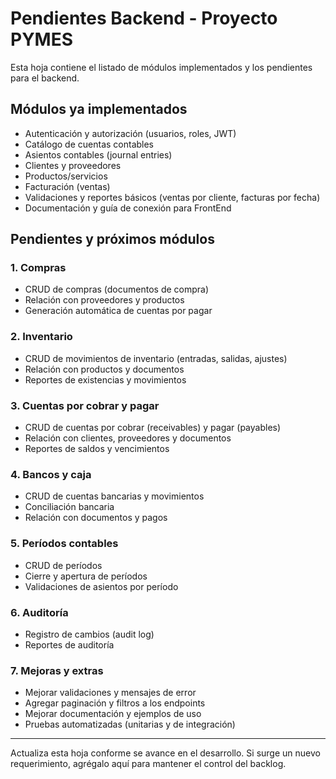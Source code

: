 # Pendientes Backend - Proyecto PYMES

Esta hoja contiene el listado de módulos implementados y los pendientes para el backend.

## Módulos ya implementados
- Autenticación y autorización (usuarios, roles, JWT)
- Catálogo de cuentas contables
- Asientos contables (journal entries)
- Clientes y proveedores
- Productos/servicios
- Facturación (ventas)
- Validaciones y reportes básicos (ventas por cliente, facturas por fecha)
- Documentación y guía de conexión para FrontEnd

## Pendientes y próximos módulos

### 1. Compras
- CRUD de compras (documentos de compra)
- Relación con proveedores y productos
- Generación automática de cuentas por pagar

### 2. Inventario
- CRUD de movimientos de inventario (entradas, salidas, ajustes)
- Relación con productos y documentos
- Reportes de existencias y movimientos

### 3. Cuentas por cobrar y pagar
- CRUD de cuentas por cobrar (receivables) y pagar (payables)
- Relación con clientes, proveedores y documentos
- Reportes de saldos y vencimientos

### 4. Bancos y caja
- CRUD de cuentas bancarias y movimientos
- Conciliación bancaria
- Relación con documentos y pagos

### 5. Períodos contables
- CRUD de períodos
- Cierre y apertura de períodos
- Validaciones de asientos por período

### 6. Auditoría
- Registro de cambios (audit log)
- Reportes de auditoría

### 7. Mejoras y extras
- Mejorar validaciones y mensajes de error
- Agregar paginación y filtros a los endpoints
- Mejorar documentación y ejemplos de uso
- Pruebas automatizadas (unitarias y de integración)

---

Actualiza esta hoja conforme se avance en el desarrollo. Si surge un nuevo requerimiento, agrégalo aquí para mantener el control del backlog.

